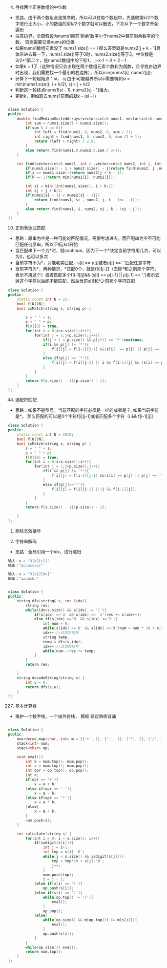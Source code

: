 <!--
 * @Author: zzzzztw
 * @Date: 2023-04-01 09:55:33
 * @LastEditors: Do not edit
 * @LastEditTime: 2023-04-11 16:53:56
 * @FilePath: /cpptest/算法/leetcode/高频困难题.md
-->
4. 寻找两个正序数组的中位数
* 思路，由于两个数组全是排序的，所以可以在每个数组中，先选取第k/2个数字进行比大小，小的数组的前k/2个数字就可以删去，下次从下一个数字开始遍历
* 注意边界，全部假设为nums1目前‘剩余’数字小于nums2中目前剩余数字的个数， 否则需要交换nums的位置
* 如果nums1数组元素没了 nums1.size() == i 那么答案就是nums2[j + k - 1]具体带进去算一下，nums1.size()等于0时，nums2.size()等于3，中位数是3/2+1第二个，是nums2数组中的下标1， j+k-1 = 0 + 2 - 1
* 如果k = 1了（这种情况只会出现在两个数组元素个数和为偶数，且寻找右边界时出现，我们需要找一个最小的右边界），所以min(nums1[i], nums2[j]);
* 计算下一轮起始点：si， sj 由于i可能越界所以si需要特判si = min(nums1.size(), i + k/2), sj = j + k/2
* 判断这一轮终点nums1[si - 1], nums2[sj - 1]谁大。
* 更新k，例如删去nums1前面的就k - (si - i)
```cpp

class Solution {
public:
    double findMedianSortedArrays(vector<int>& nums1, vector<int>& nums2) {
        int sum = nums1.size() + nums2.size();
        if(sum % 2 == 0){
            int left = find(nums1, 0, nums2, 0, sum / 2);
            int right = find(nums1, 0, nums2, 0, sum /2 + 1);
            return (left + right) / 2.0;
        }
        else return find(nums1,0,nums2,0,sum / 2+1);
    }

    int find(vector<int>& nums1, int i ,vector<int>& nums2, int j, int k){
        if(nums1.size() - i > nums2.size() - j)return find(nums2, j ,nums1, i, k);
        if(i == nums1.size())return nums2[j + k - 1];
        if(k == 1)return min(nums1[i], nums2[j]);

        int si = min((int)nums1.size(), i + k/2);
        int sj = j + k/2;
        if(nums1[si - 1] < nums2[sj - 1]){
            return find(nums1, si , nums2, j, k - (si - i));
        }
        else return find(nums1, i, nums2, sj , k - (sj - j));
    }
};

```

10. 正则表达式匹配
* 思路：原串为空是一种可能的匹配情况，需要考虑进去，而匹配串为空不可能匹配任何原串，所以下标j从1开始
* 当匹配串下一个为\*时，就continue，因为下一个\*决定当前字符用几次，可以为0，也可以多次
* 当前字符不为*，只能老实匹配，s[i] == p[j]或者p[j] == '.'匹配任意字符
* 当前字符为*，两种情况，*匹配0个，就是f[i][j-2]（去除\*和之前那个字符，表示不用这个）或者匹配多个f[i-1][j]&& (s[i] == p[j-1] || p[j-1] == '.')表示去掉这个字符以后能不能匹配，然后当前s[i]和\*之前那个字符匹配
```cpp
class Solution {
public:
    static const int N = 25;
    bool f[N][N];
    bool isMatch(string s, string p) {

        s = " " + s;
        p = " " + p;
        f[0][0] = true;
        for(int i = 0;i<s.size();i++){
            for(int j = 1;j<p.size();j++){
                if(j + 1 < p.size() && p[j+1] == '*')continue;
                if(i && p[j] != '*'){
                    f[i][j] = f[i-1][j-1] &&(s[i]  == p[j] || p[j] == '.');
                }
                else if(p[j] == '*'){
                    f[i][j] = f[i][j-2] || i && f[i-1][j] && (s[i] == p[j-1] || p[j-1] == '.');
                }
            }
        }
        return f[s.size() - 1][p.size() - 1];
    }
};
```

44. 通配符匹配
    
* 思路：如果不是型号，当前匹配的字符必须是一样的或者是？, 如果当前字符是*， 那么匹配的可以是0个字符f[i][j-1]或者匹配多个字符（i && f[i-1][j]）
```cpp
class Solution {
public:
    static const int N = 2010;
    bool f[N][N];
    bool isMatch(string s, string p) {
        s = " " + s;
        p = " " + p;
        f[0][0] = true;
        for(int i = 0;i<s.size();i++){
            for(int j = 1;j<p.size();j++){
                if(i && p[j] != '*'){
                    f[i][j] = f[i-1][j-1] &&(s[i] == p[j] || p[j] == '?');
                }
                else if(p[j]=='*'){
                    f[i][j] = f[i][j-1] ||(i && f[i-1][j]);
                }
            }
        }
        return f[s.size() - 1][p.size() - 1];
        
    }
};


```

1.   删除无效括号

2.   字符串解码

* 思路：全局引用一个idx，进行递归

```cpp
输入：s = "3[a2[c]]"
输出："accaccacc"

输入：s = "3[a]2[bc]"
输出："aaabcbc"


class Solution {
public:
    string dfs(string& s, int &idx){
        string res;
        while(idx<s.size() && s[idx] != ']'){
            if(s[idx] >='a' && s[idx] <= 'z')res += s[idx++];
            else if(s[idx] >='0' && s[idx] <='9'){
                int num = 0;
                while(s[idx] >='0' && s[idx] <='9')num = num * 10 + s[idx++] - '0';
                idx++;//过滤左括号
                string temp;
                temp = dfs(s,idx); 
                idx++;//过滤右括号
                while(num--)res += temp;
            }
        }
        return res;

    }
    string decodeString(string s) {
        int u = 0;
        return dfs(s,u);
    }
};

```


227. 基本计算器

* 维护一个数字栈，一个操作符栈， 模板 建议熟练背诵 

```cpp

class Solution {
public:
    unordered_map<char, int> m = {{'+', 1}, {'-', 1}, {'*', 2}, {'/', 2}};
    stack<int> num;
    stack<char> op;

    void eval(){
        int b = num.top(); num.pop();
        int a = num.top(); num.pop();
        int opr = op.top(); op.pop();
        int x;
        if(opr == '+'){
            x = a + b;
        }else if(opr == '-'){
            x = a - b;
        }else if(opr == '*'){
            x = a * b;
        }else{
            x = a / b;
        }
        num.push(x);
    }

    int calculate(string s) {
        for(int i = 0; i < s.size(); i++){
            if(isdigit(s[i])){
                int j = i+1;
                int tmp = s[i]-'0';
                while(j < s.size() && isdigit(s[j])){
                    tmp = tmp*10 + s[j]-'0';
                    j++;
                }
                num.push(tmp);
                i = j - 1;
            }else if(s[i] == '('){
                op.push(s[i]);
            }else if(s[i] == ')'){
                while(op.top() != '('){
                    eval();
                }
                op.pop();
            }else{
                while(op.size() && m[op.top()] >= m[s[i]]){
                    eval();
                }
                op.push(s[i]);
            }
        }
        while(op.size()) eval();
        return num.top();
    }
};


```